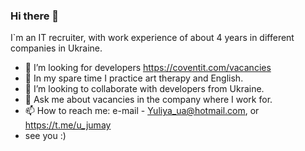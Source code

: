 ### Hi there 👋
I`m an IT recruiter, with work experience of about 4 years in different companies in Ukraine.
- 🔭 I’m looking for developers https://coventit.com/vacancies
- 🌱 In my spare time I practice art therapy and English.
- 👯 I’m looking to collaborate with developers from Ukraine.
- 💬 Ask me about vacancies in the company where I work for.
- 📫 How to reach me: e-mail - Yuliya_ua@hotmail.com, or https://t.me/u_jumay
- see you :)
